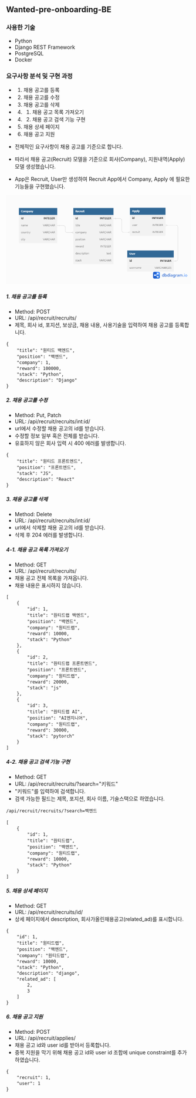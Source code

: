 ## Wanted-pre-onboarding-BE

### 사용한 기술
- Python
- Django REST Framework
- PostgreSQL
- Docker

### 요구사항 분석 및 구현 과정
- 1. 채용 공고를 등록
- 2. 채용 공고를 수정
- 3. 채용 공고를 삭제
- 4. 1. 채용 공고 목록 가져오기
- 4. 2. 채용 공고 검색 기능 구현
- 5. 채용 상세 페이지
- 6. 채용 공고 지원

- 전체적인 요구사항이 채용 공고를 기준으로 합니다.
- 따라서 채용 공고(Recruit) 모델을 기준으로 회사(Company), 지원내역(Apply) 모델 생성했습니다.
- App은 Recruit, User만 생성하여 Recruit App에서 Company, Apply 에 필요한 기능들을 구현했습니다.
<img src=/images/ERD.png>

##### 1. 채용 공고를 등록
- Method: POST
- URL: /api/recruit/recruits/
- 제목, 회사 id, 포지션, 보상금, 채용 내용, 사용기술을 입력하여 채용 공고를 등록합니다.
```
{
    "title": "원티드 백엔드",
    "position": "백엔드",
    "company": 1,
    "reward": 100000,
    "stack": "Python",
    "description": "Django"
}
```
##### 2. 채용 공고를 수정
- Method: Put, Patch
- URL: /api/recruit/recruits/int:id/
- url에서 수정할 채용 공고의 id를 받습니다.
- 수정할 정보 일부 혹은 전체를 받습니다.
- 유효하지 않은 회사 입력 시 400 에러를 발생합니다.
```
{
    "title": "원티드 프론트엔드",
    "position": "프론트엔드",
    "stack": "JS",
    "description": "React"
}
```
##### 3. 채용 공고를 삭제
- Method: Delete
- URL: /api/recruit/recruits/int:id/
- url에서 삭제할 채용 공고의 id를 받습니다.
- 삭제 후 204 에러를 발생합니다.

##### 4-1. 채용 공고 목록 가져오기
- Method: GET
- URL: /api/recruit/recruits/
- 채용 공고 전체 목록을 가져옵니다.
- 채용 내용은 표시하지 않습니다.
```
[
    {
        "id": 1,
        "title": "원티드랩 백엔드",
        "position": "백엔드",
        "company": "원티드랩",
        "reward": 10000,
        "stack": "Python"
    },
    {
        "id": 2,
        "title": "원티드랩 프론트엔드",
        "position": "프론트엔드",
        "company": "원티드랩",
        "reward": 20000,
        "stack": "js"
    },
    {
        "id": 3,
        "title": "원티드랩 AI",
        "position": "AI엔지니어",
        "company": "원티드랩",
        "reward": 30000,
        "stack": "pytorch"
    }
]
```
##### 4-2. 채용 공고 검색 기능 구현
- Method: GET
- URL: /api/recruit/recruits/?search="키워드"
- "키워드"를 입력하여 검색합니다.
- 검색 가능한 필드는 제목, 포지션, 회사 이름, 기술스택으로 하였습니다.
```
/api/recruit/recruits/?search=백엔드

[
    {
        "id": 1,
        "title": "원티드랩",
        "position": "백엔드",
        "company": "원티드랩",
        "reward": 10000,
        "stack": "Python"
    }
]
```

##### 5. 채용 상세 페이지
- Method: GET
- URL: /api/recruit/recruits/id/
- 상세 페이지에서 description, 회사가올린채용공고(related_ad)를 표시합니다.
```
{
    "id": 1,
    "title": "원티드랩",
    "position": "백엔드",
    "company": "원티드랩",
    "reward": 10000,
    "stack": "Python",
    "description": "django",
    "related_ad": [
        2,
        3
    ]
}

```

##### 6. 채용 공고 지원
- Method: POST
- URL: /api/recruit/applies/
- 채용 공고 id와 user id를 받아서 등록합니다.
- 중복 지원을 막기 위해 채용 공고 id와 user id 조합에 unique constraint를 추가하였습니다.

```
{
    "recruit": 1,
    "user": 1
}
```
